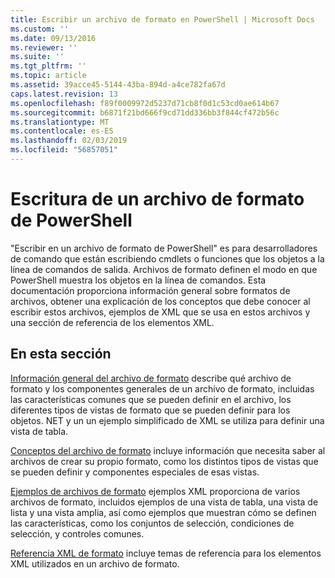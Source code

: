 ```yaml
---
title: Escribir un archivo de formato en PowerShell | Microsoft Docs
ms.custom: ''
ms.date: 09/13/2016
ms.reviewer: ''
ms.suite: ''
ms.tgt_pltfrm: ''
ms.topic: article
ms.assetid: 39acce45-5144-43ba-894d-a4ce782fa67d
caps.latest.revision: 13
ms.openlocfilehash: f89f0009972d5237d71cb8f0d1c53cd0ae614b67
ms.sourcegitcommit: b6871f21bd666f9cd71dd336bb3f844cf472b56c
ms.translationtype: MT
ms.contentlocale: es-ES
ms.lasthandoff: 02/03/2019
ms.locfileid: "56857051"
---
```

# <a name="writing-a-powershell-formatting-file"></a>Escritura de un archivo de formato de PowerShell

"Escribir en un archivo de formato de PowerShell" es para desarrolladores de comando que están escribiendo cmdlets o funciones que los objetos a la línea de comandos de salida. Archivos de formato definen el modo en que PowerShell muestra los objetos en la línea de comandos. Esta documentación proporciona información general sobre formatos de archivos, obtener una explicación de los conceptos que debe conocer al escribir estos archivos, ejemplos de XML que se usa en estos archivos y una sección de referencia de los elementos XML.

## <a name="in-this-section"></a>En esta sección

[Información general del archivo de formato](./formatting-file-overview.md) describe qué archivo de formato y los componentes generales de un archivo de formato, incluidas las características comunes que se pueden definir en el archivo, los diferentes tipos de vistas de formato que se pueden definir para los objetos. NET y un un ejemplo simplificado de XML se utiliza para definir una vista de tabla.

[Conceptos del archivo de formato](./formatting-file-concepts.md) incluye información que necesita saber al archivos de crear su propio formato, como los distintos tipos de vistas que se pueden definir y componentes especiales de esas vistas.

[Ejemplos de archivos de formato](./examples-of-formatting-files.md) ejemplos XML proporciona de varios archivos de formato, incluidos ejemplos de una vista de tabla, una vista de lista y una vista amplia, así como ejemplos que muestran cómo se definen las características, como los conjuntos de selección, condiciones de selección, y controles comunes.

[Referencia XML de formato](./format-schema-xml-reference.md) incluye temas de referencia para los elementos XML utilizados en un archivo de formato.
